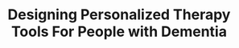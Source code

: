 ---
###############
# DO NOT EDIT
layout: publication
###############

###############
# TO EDIT
# pub title
title: "Designing Personalized Therapy Tools For People with Dementia"

# publication image
image:
  name: 2019_w4a_scrapbook.png
  alt-text:  "Main cognitive stimulation activities of Scrapbook. From left to right: a. Reminiscence therapy; b. Flashcard; c. Street View navigation; d. Quiz; e. Touch; f. Puzzle (in fullscreen)."  # provide a short description for the image #a11y

# short description of the publication
description: "We iteratively designed a web platform focused on personalized cognitive stimulation. The platform was deployed in clinical contexts for several months and iterated, being enriched with functionalities like group reminiscence, caregiver app, or biographical activities."

# nickname of the person set in data/team_members.yml
authors: "Sérgio Alves, Andreia Cordeiro, Filipa Brito, Luís Carriço, Tiago Guerreiro"

# link to the pdf
pdf: https://tjvguerreiro.github.io/pubs/w4a_scrapbook.pdf

conference-name: W4A
venue: "16th International Web for All Conference, San Francisco, USA, May, 2019"
year: 2019

projects:
  - cognitive_stimulation

# area for filter purpose
area: health

---